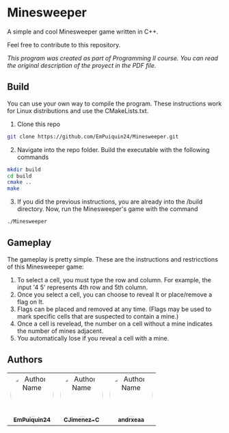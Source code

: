 # Minesweeper
A simple and cool Minesweeper game written in C++.

Feel free to contribute to this repository.

_This program was created as part of Programming II course. You can read the original description of the proyect in the PDF file._

## Build 
You can use your own way to compile the program. These instructions work for Linux distributions and use the CMakeLists.txt. 

1. Clone this repo
```sh
git clone https://github.com/EmPuiquin24/Minesweeper.git
```
2. Navigate into the repo folder. Build the executable with the following commands
```sh
mkdir build
cd build
cmake ..
make
```
3. If you did the previous instructions, you are already into the /build directory. Now, run the Minesweeper's game with the command 
```sh
./Minesweeper
```

## Gameplay
The gameplay is pretty simple. These are the instructions and restricctions of this Minesweeper game:

1. To select a cell, you must type the row and column. For example, the input '4 5' represents 4th row and 5th column.
2. Once you select a cell, you can choose to reveal It or place/remove a flag on It.
3. Flags can be placed and removed at any time. (Flags may be used to mark specific cells that are suspected to contain a mine.)
4. Once a cell is revelead, the number on a cell without a mine indicates the number of mines adjacent.
5. You automatically lose if you reveal a cell with a mine.

## Authors
<table>
  <tr>
    <td align="center">
      <a href="https://github.com/EmPuiquin24">
        <img src="https://github.com/EmPuiquin24.png" width="100px;" style="border-radius: 50%;" alt="Author Name"/>
        <br />
        <sub><b>EmPuiquin24</b></sub>
      </a>
    </td>
    <td align="center">
      <a href="https://github.com/CJimenez-C">
        <img src="https://github.com/CJimenez-C.png" width="100px;" style="border-radius: 50%;" alt="Author Name"/>
        <br />
        <sub><b>CJimenez-C</b></sub>
      </a>
    </td>
    <td align="center">
      <a href="https://github.com/andrxeaa">
        <img src="https://github.com/andrxeaa.png" width="100px;" style="border-radius: 50%;" alt="Author Name"/>
        <br />
        <sub><b>andrxeaa</b></sub>
      </a>
    </td>
  </tr>
</table>
